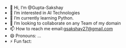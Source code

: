 - 👋 Hi, I’m @Gupta-Sakshay
- 👀 I’m interested in AI Technologies
- 🌱 I’m currently learning Python.
- 💞️ I’m looking to collaborate on any Team of my domain 
- 📫 How to reach me email:gsakshay27@gmail.com 
- 😄 Pronouns: ...
- ⚡ Fun fact: 

<!---
Gupta-Sakshay/Gupta-Sakshay is a ✨ special ✨ repository because its `README.md` (this file) appears on your GitHub profile.
You can click the Preview link to take a look at your changes.
--->
